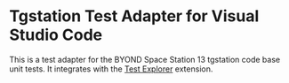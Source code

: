 # Tgstation Test Adapter for Visual Studio Code

This is a test adapter for the BYOND Space Station 13 tgstation code base unit tests. It integrates with the [Test Explorer](https://marketplace.visualstudio.com/items?itemName=hbenl.vscode-test-explorer) extension.

